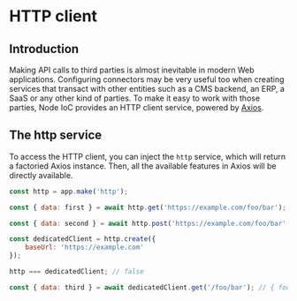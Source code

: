 # HTTP client

## Introduction

Making API calls to third parties is almost inevitable in modern Web applications.
Configuring connectors may be very useful too when creating services that transact with other entities such as a CMS backend, an ERP, a SaaS or any other kind of parties.
To make it easy to work with those parties, Node IoC provides an HTTP client service, powered by [Axios](https://github.com/axios/axios).



## The http service

To access the HTTP client, you can inject the `http` service, which will return a factoried Axios instance.
Then, all the available features in Axios will be directly available.

```javascript
const http = app.make('http');

const { data: first } = await http.get('https://example.com/foo/bar'); // { foo: "bar" }

const { data: second } = await http.post('https://example.com/foo/bar', { key: 'value' }); // { success: true }

const dedicatedClient = http.create({
    baseUrl: 'https://example.com'
});

http === dedicatedClient; // false

const { data: third } = await dedicatedClient.get('/foo/bar'); // { foo: "bar" }
```
